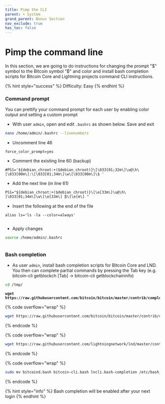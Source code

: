 ```yaml
---
title: Pimp the CLI
parent: + System
grand_parent: Bonus Section
nav_exclude: true
has_toc: false
---
```


# Pimp the command line

In this section, we are going to do instructions for changing the prompt "$" symbol to the Bitcoin symbol "₿" and color and install bash completion scripts for Bitcoin Core and Lightning projects command CLI instructions.

{% hint style="success" %}
Difficulty: Easy
{% endhint %}

### Command prompt

You can prettify your command prompt for each user by enabling color output and setting a custom prompt

* With user `admin`, open and edit `.bashrc` as shown below. Save and exit

```sh
nano /home/admin/.bashrc --linenumbers
```

* Uncomment line 46

```
force_color_prompt=yes
```

* Comment the existing line 60 (backup)

```
#PS1='${debian_chroot:+($debian_chroot)}\[\033[01;32m\]\u@\h\[\033[00m\]:\[\033[01;34m\]\w\[\033[00m\]\$ '
```

* Add the next line (in line 61)

```
PS1="${debian_chroot:+($debian_chroot)}\[\e[33m\]\u@\h\[\033[01;34m\]\w\[\e[33m\] ₿\[\e[m\] "
```

* Insert the following at the end of the file

```
alias ls='ls -la --color=always'
```

<figure><img src="../../.gitbook/assets/pimp-command-line.PNG" alt=""><figcaption></figcaption></figure>

* Apply changes

```sh
source /home/admin/.bashrc
```

<figure><img src="../../.gitbook/assets/pimp-command-line-2.PNG" alt=""><figcaption></figcaption></figure>

### Bash completion

* As user `admin`, install bash completion scripts for Bitcoin Core and LND. You then can complete partial commands by pressing the Tab key (e.g. bitcoin-cli getblockch \[Tab] → bitcoin-cli getblockchaininfo)

```bash
cd /tmp/
```

<pre class="language-bash" data-overflow="wrap"><code class="lang-bash"><strong>wget https://raw.githubusercontent.com/bitcoin/bitcoin/master/contrib/completions/bash/bitcoind.bash
</strong></code></pre>

{% code overflow="wrap" %}
```bash
wget https://raw.githubusercontent.com/bitcoin/bitcoin/master/contrib/completions/bash/bitcoin-cli.bash
```
{% endcode %}

{% code overflow="wrap" %}
```bash
wget https://raw.githubusercontent.com/lightningnetwork/lnd/master/contrib/lncli.bash-completion
```
{% endcode %}

{% code overflow="wrap" %}
```bash
sudo mv bitcoind.bash bitcoin-cli.bash lncli.bash-completion /etc/bash_completion.d/
```
{% endcode %}

{% hint style="info" %}
Bash completion will be enabled after your next login
{% endhint %}
